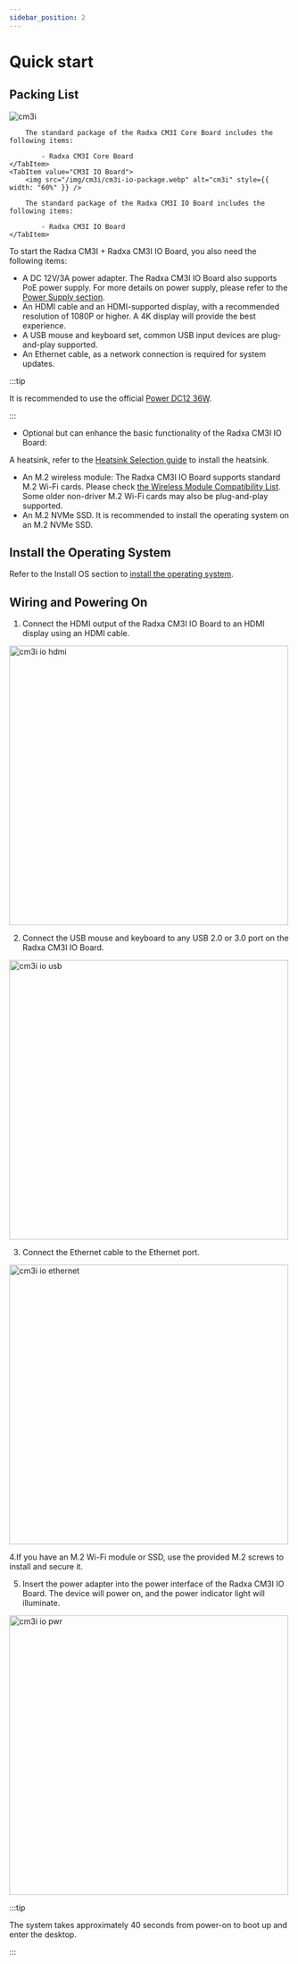 ```yaml
---
sidebar_position: 2
---
```


# Quick start

## Packing List

<Tabs queryString="model">
    <TabItem value="CM3I Core Board">
        <img src="/img/cm3i/cm3i-core-package.webp" alt="cm3i" style={{ width: "60%" }} />

        The standard package of the Radxa CM3I Core Board includes the following items:

            - Radxa CM3I Core Board
    </TabItem>
    <TabItem value="CM3I IO Board">
        <img src="/img/cm3i/cm3i-io-package.webp" alt="cm3i" style={{ width: "60%" }} />

        The standard package of the Radxa CM3I IO Board includes the following items:

            - Radxa CM3I IO Board
    </TabItem>

</Tabs>

To start the Radxa CM3I + Radxa CM3I IO Board, you also need the following items:

- A DC 12V/3A power adapter. The Radxa CM3I IO Board also supports PoE power supply. For more details on power supply, please refer to the [Power Supply section](./pwr-supply).
- An HDMI cable and an HDMI-supported display, with a recommended resolution of 1080P or higher. A 4K display will provide the best experience.
- A USB mouse and keyboard set, common USB input devices are plug-and-play supported.
- An Ethernet cable, as a network connection is required for system updates.

:::tip

It is recommended to use the official [Power DC12 36W](https://radxa.com/products/accessories/power-dc12-36w).

:::

- Optional but can enhance the basic functionality of the Radxa CM3I IO Board:

A heatsink, refer to the [Heatsink Selection guide](./interface-usage/fan) to install the heatsink.

- An M.2 wireless module: The Radxa CM3I IO Board supports standard M.2 Wi-Fi cards. Please check [the Wireless Module Compatibility List](./interface-usagepcie-e-key#wifi--bt-support-module-list). Some older non-driver M.2 Wi-Fi cards may also be plug-and-play supported.
- An M.2 NVMe SSD. It is recommended to install the operating system on an M.2 NVMe SSD.

## Install the Operating System

Refer to the Install OS section to [install the operating system](./install-os/).

## Wiring and Powering On

1. Connect the HDMI output of the Radxa CM3I IO Board to an HDMI display using an HDMI cable.

<img src="/img/cm3i/cm3i-io-hdmi-wire.webp" width="500" alt="cm3i io hdmi" />

2. Connect the USB mouse and keyboard to any USB 2.0 or 3.0 port on the Radxa CM3I IO Board.

<img src="/img/cm3i/cm3i-io-usb-wire.webp" width="500" alt="cm3i io usb" />

3. Connect the Ethernet cable to the Ethernet port.

<img src="/img/cm3i/cm3i-io-ethernet-wire.webp" width="500" alt="cm3i io ethernet" />

4.If you have an M.2 Wi-Fi module or SSD, use the provided M.2 screws to install and secure it.

5. Insert the power adapter into the power interface of the Radxa CM3I IO Board. The device will power on, and the power indicator light will illuminate.

<img src="/img/cm3i/cm3i-io-pwr-wire.webp" alt="cm3i io pwr" width="500" />

:::tip

The system takes approximately 40 seconds from power-on to boot up and enter the desktop.

:::
